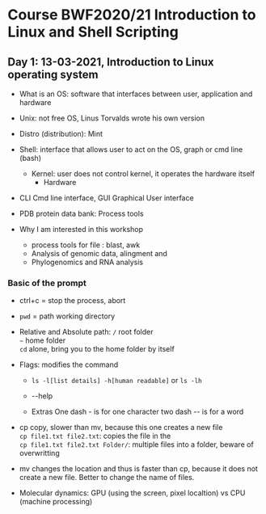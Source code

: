 # Course BWF2020/21 Introduction to Linux and Shell Scripting
## Day 1: 13-03-2021, Introduction to Linux operating system
- What is an OS: software that interfaces between user, application and hardware
- Unix: not free OS, Linus Torvalds wrote his own version
- Distro (distribution): Mint
- Shell: interface that allows user to act on the OS, graph or cmd line (bash)
    - Kernel: user does not control kernel, it operates the hardware itself
      - Hardware
- CLI Cmd line interface, GUI Graphical User interface

- PDB protein data bank: Process tools

- Why I am interested in this workshop
  - process tools for file : blast, awk
  - Analysis of genomic data, alingment and
  - Phylogenomics and RNA analysis

### Basic of the prompt
- ctrl+c = stop the process, abort
- `pwd` = path working directory

- Relative and Absolute path:
  `/` root folder  
  `~` home folder  
  `cd` alone, bring you to the home folder by itself

- Flags: modifies the command  
  - `ls -l[list details] -h[human readable]` or `ls -lh`
  - --help

  - Extras
    One dash - is for one character
    two dash -- is for a word

- cp copy, slower than mv, because this one creates a new file  
  `cp file1.txt file2.txt`: copies the file in the   
  `cp file1.txt file2.txt Folder/`: multiple files into a folder, beware of overwritting  
- mv changes the location and thus is faster than cp, because it does not create a new file. Better to change the name of files.

- Molecular dynamics: GPU (using the screen, pixel localtion) vs CPU (machine processing)
